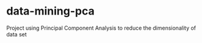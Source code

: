 # data-mining-pca
Project using Principal Component Analysis to reduce the dimensionality of data set
